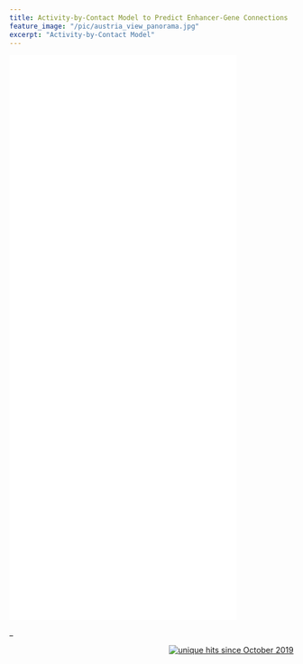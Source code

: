 ```yaml
---
title: Activity-by-Contact Model to Predict Enhancer-Gene Connections
feature_image: "/pic/austria_view_panorama.jpg"
excerpt: "Activity-by-Contact Model"
---
```


<object data="/pdf/Petersen_Lillian_Activity_By_Contact.pdf" tyse="application/pdf" width="80%" height="1000">
<iframe src="/pdf/Petersen_Lillian_Activity_By_Contact.pdf" width="80%" height="1000" style="border: none;">
This browser does not support PDFs. Please download the PDF to view it: <a href="/pdf/Petersen_Lillian_Activity_By_Contact.pdf">Download PDF</a>
</iframe>
</object>

\_ 

<p align="right">
<a href="http://www.hitwebcounter.com">
<img src="http://hitwebcounter.com/counter/counter.php?page=7151113&style=0006&nbdigits=5&type=ip&initCount=0" title="unique hits since October 2019" border="0" ></a>

